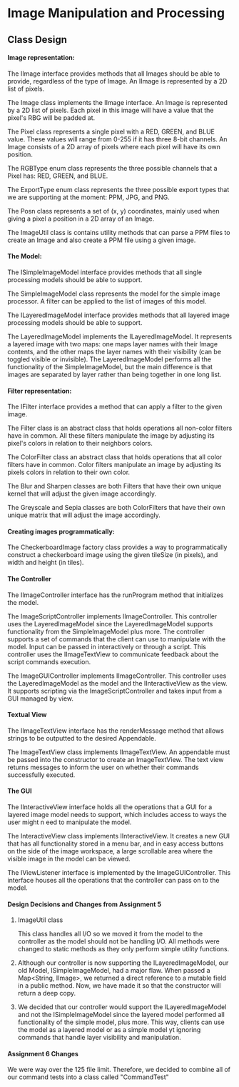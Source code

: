 
Image Manipulation and Processing
===============================================  

Class Design
------------

#### Image representation:

The IImage interface provides methods that all Images should be able to provide, regardless of 
the type of Image. An IImage is represented by a 2D list of pixels.

The Image class implements the IImage interface. An Image is represented by a 2D list of pixels.
Each pixel in this image will have a value that the pixel's RBG will be padded at. 

The Pixel class represents a single pixel with a RED, GREEN, and BLUE value. These values
will range from 0-255 if it has three 8-bit channels. An Image consists of a 2D array of pixels
where each pixel will have its own position.

The RGBType enum class represents the three possible channels that a Pixel has: RED, GREEN,
and BLUE.

The ExportType enum class represents the three possible export types that we are supporting at the 
moment: PPM, JPG, and PNG.

The Posn class represents a set of (x, y) coordinates, mainly used when giving a pixel a
position in a 2D array of an Image.

The ImageUtil class is contains utility methods that can parse a PPM files to create an Image and
also create a PPM file using a given image.


#### The Model:

The ISimpleImageModel interface provides methods that all single processing models should be able 
to support.

The SimpleImageModel class represents the model for the simple image processor. A filter can be 
applied to the list of images of this model. 

The ILayeredImageModel interface provides methods that all layered image processing models
should be able to support. 

The LayeredImageModel implements the ILayeredImageModel. It represents a layered image with two 
maps: one maps layer names with their Image contents, and the other maps the layer names with
their visibility (can be toggled visible or invisible). The LayeredImageModel performs
all the functionality of the SimpleImageModel, but the main difference is that images are 
separated by layer rather than being together in one long list.


#### Filter representation:

The IFilter interface provides a method that can apply a filter to the given image. 

The Filter class is an abstract class that holds operations all non-color filters have in common. 
All these filters manipulate the image by adjusting its pixel's colors in relation to their
neighbors colors.

The ColorFilter class an abstract class that holds operations that all color filters have in
common. Color filters manipulate an image by adjusting its pixels colors in relation to their own
color.

The Blur and Sharpen classes are both Filters that have their own unique kernel that will adjust 
the given image accordingly. 

The Greyscale and Sepia classes are both ColorFilters that have their own unique matrix that
will adjust the image accordingly.


#### Creating images programmatically: 

The CheckerboardImage factory class provides a way to programmatically construct a checkerboard 
image using the given tileSize (in pixels), and width and height (in tiles).


#### The Controller

The IImageController interface has the runProgram method that initializes the model.

The ImageScriptController implements IImageController. This controller uses the LayeredImageModel 
since the LayeredImageModel supports functionality from the SimpleImageModel plus more. The 
controller supports a set of commands that the client can use to manipulate with the model. 
Input can be passed in interactively or through a script. This controller uses the IImageTextView 
to communicate feedback about the script commands execution.

The ImageGUIController implements IImageController. This controller uses the LayeredImageModel as
the model and the IInteractiveView as the view. It supports scripting via the ImageScriptController
and takes input from a GUI managed by view.

#### Textual View

The IImageTextView interface has the renderMessage method that allows strings to be outputted 
to the desired Appendable.

The ImageTextView class implements IImageTextView. An appendable must be passed into 
the constructor to create an ImageTextView. The text view returns messages to inform the
user on whether their commands successfully executed.

#### The GUI

The IInteractiveView interface holds all the operations that a GUI for a layered image model needs
to support, which includes access to ways the user might n eed to manipulate the model.

The InteractiveView class implements IInteractiveView. It creates a new GUI that has all 
functionality stored in a menu bar, and in easy access buttons on the side of the image workspace, 
a large scrollable area where the visible image in the model can be viewed.

The IViewListener interface is implemented by the ImageGUIController. This interface houses all
the operations that the controller can pass on to the model. 



#### Design Decisions and Changes from Assignment 5

1. ImageUtil class
   
   This class handles all I/O so we moved it from the model to the controller as the model should 
   not be handling I/O. All methods were changed to static methods as they only perform simple
   utility functions.     

2. Although our controller is now supporting the ILayeredImageModel, our old Model, 
   ISimpleImageModel, had a major flaw. When passed a Map<String, IImage>, we returned a 
   direct reference to a mutable field in a public method. Now, we have made it so that
   the constructor will return a deep copy. 

3. We decided that our controller would support the ILayeredImageModel and not the ISimpleImageModel
   since the layered model performed all functionality of the simple model, plus more. This way, 
   clients can use the model as a layered model or as a simple model yt ignoring commands that
   handle layer visibility and manipulation.
   
#### Assignment 6 Changes
We were way over the 125 file limit. Therefore, we decided to combine all of our command tests 
into a class called "CommandTest"

